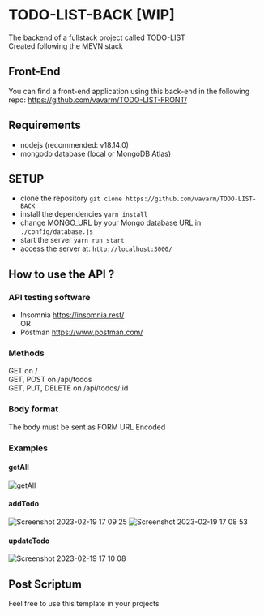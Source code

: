 # TODO-LIST-BACK [WIP]
The backend of a fullstack project called TODO-LIST  
Created following the MEVN stack

## Front-End
You can find a front-end application using this back-end in the following repo: https://github.com/vavarm/TODO-LIST-FRONT/

## Requirements
- nodejs (recommended: v18.14.0)
- mongodb database (local or MongoDB Atlas)

## SETUP
- clone the repository ```git clone https://github.com/vavarm/TODO-LIST-BACK```
- install the dependencies ```yarn install```
- change MONGO_URL by your Mongo database URL in ```./config/database.js```
- start the server ```yarn run start```
- access the server at: ```http://localhost:3000/```

## How to use the API ?
### API testing software
- Insomnia https://insomnia.rest/  
OR
- Postman https://www.postman.com/
### Methods
GET on /  
GET, POST on /api/todos  
GET, PUT, DELETE on /api/todos/:id
### Body format
The body must be sent as FORM URL Encoded
### Examples
#### getAll
![getAll](https://user-images.githubusercontent.com/66647999/219959978-6aeb37d8-1608-426d-9cc4-f41600deb75c.png)
#### addTodo
![Screenshot 2023-02-19 17 09 25](https://user-images.githubusercontent.com/66647999/219960068-56154eab-23d9-4adf-8ec0-1ee688d1e3c2.png)
![Screenshot 2023-02-19 17 08 53](https://user-images.githubusercontent.com/66647999/219960036-8519b863-1d24-4ea4-b042-b806ef63e676.png)
#### updateTodo
![Screenshot 2023-02-19 17 10 08](https://user-images.githubusercontent.com/66647999/219960114-d3436d3a-85d2-4f38-abf5-4feb1110c425.png)

## Post Scriptum
Feel free to use this template in your projects
